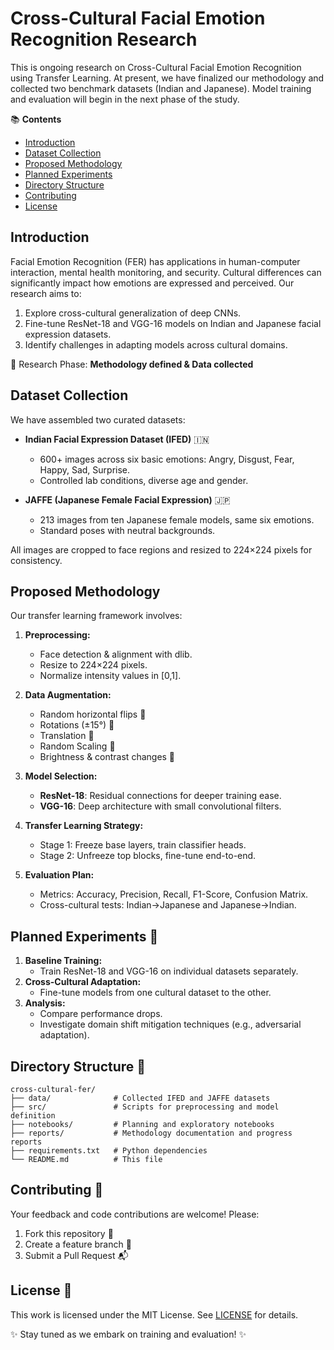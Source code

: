 # Cross-Cultural Facial Emotion Recognition Research


This is ongoing research on Cross-Cultural Facial Emotion Recognition using Transfer Learning. At present, we have finalized our methodology and collected two benchmark datasets (Indian and Japanese). Model training and evaluation will begin in the next phase of the study.


📚 **Contents**

- [Introduction](#introduction)
- [Dataset Collection](#dataset-collection)
- [Proposed Methodology](#proposed-methodology)
- [Planned Experiments](#planned-experiments)
- [Directory Structure](#directory-structure)
- [Contributing](#contributing)
- [License](#license)


## Introduction

Facial Emotion Recognition (FER) has applications in human-computer interaction, mental health monitoring, and security. Cultural differences can significantly impact how emotions are expressed and perceived. Our research aims to:

1. Explore cross-cultural generalization of deep CNNs.
2. Fine-tune ResNet-18 and VGG-16 models on Indian and Japanese facial expression datasets.
3. Identify challenges in adapting models across cultural domains.

🔖 Research Phase: **Methodology defined & Data collected**


## Dataset Collection

We have assembled two curated datasets:

- **Indian Facial Expression Dataset (IFED)** 🇮🇳
  - 600+ images across six basic emotions: Angry, Disgust, Fear, Happy, Sad, Surprise.
  - Controlled lab conditions, diverse age and gender.

- **JAFFE (Japanese Female Facial Expression)** 🇯🇵
  - 213 images from ten Japanese female models, same six emotions.
  - Standard poses with neutral backgrounds.

All images are cropped to face regions and resized to 224×224 pixels for consistency.


## Proposed Methodology

Our transfer learning framework involves:

1. **Preprocessing:**
   - Face detection & alignment with dlib.
   - Resize to 224×224 pixels.
   - Normalize intensity values in [0,1].

2. **Data Augmentation:**
   - Random horizontal flips 🔄
   - Rotations (±15°) 🔄
   - Translation 🔄
   - Random Scaling 🔄
   - Brightness & contrast changes 🎨

3. **Model Selection:**
   - **ResNet-18**: Residual connections for deeper training ease.
   - **VGG-16**: Deep architecture with small convolutional filters.

4. **Transfer Learning Strategy:**
   - Stage 1: Freeze base layers, train classifier heads.
   - Stage 2: Unfreeze top blocks, fine-tune end-to-end.

5. **Evaluation Plan:**
   - Metrics: Accuracy, Precision, Recall, F1-Score, Confusion Matrix.
   - Cross-cultural tests: Indian→Japanese and Japanese→Indian.


## Planned Experiments 🧪

1. **Baseline Training:**
   - Train ResNet-18 and VGG-16 on individual datasets separately.
2. **Cross-Cultural Adaptation:**
   - Fine-tune models from one cultural dataset to the other.
3. **Analysis:**
   - Compare performance drops.
   - Investigate domain shift mitigation techniques (e.g., adversarial adaptation).


## Directory Structure 📁

```
cross-cultural-fer/
├── data/              # Collected IFED and JAFFE datasets
├── src/               # Scripts for preprocessing and model definition
├── notebooks/         # Planning and exploratory notebooks
├── reports/           # Methodology documentation and progress reports
├── requirements.txt   # Python dependencies
└── README.md          # This file
```


## Contributing 🤝

Your feedback and code contributions are welcome! Please:

1. Fork this repository 🍴
2. Create a feature branch 🌿
3. Submit a Pull Request 📬


## License 📄

This work is licensed under the MIT License. See [LICENSE](LICENSE) for details.

✨ Stay tuned as we embark on training and evaluation! ✨
